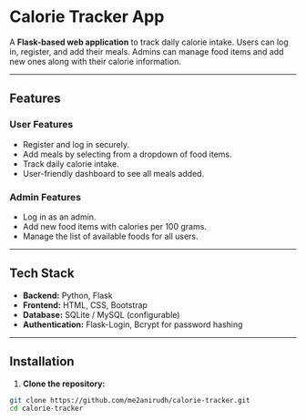 # Calorie Tracker App

A **Flask-based web application** to track daily calorie intake. Users can log in, register, and add their meals. Admins can manage food items and add new ones along with their calorie information.  

---

## Features

### User Features
- Register and log in securely.
- Add meals by selecting from a dropdown of food items.
- Track daily calorie intake.
- User-friendly dashboard to see all meals added.

### Admin Features
- Log in as an admin.
- Add new food items with calories per 100 grams.
- Manage the list of available foods for all users.

---

## Tech Stack
- **Backend:** Python, Flask
- **Frontend:** HTML, CSS, Bootstrap
- **Database:** SQLite / MySQL (configurable)
- **Authentication:** Flask-Login, Bcrypt for password hashing

---

## Installation

1. **Clone the repository:**
```bash
git clone https://github.com/me2anirudh/calorie-tracker.git
cd calorie-tracker

